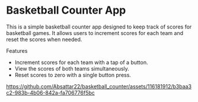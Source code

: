 # Basketball Counter App
This is a simple basketball counter app designed to keep track of scores for basketball games. It allows users to increment scores for each team and reset the scores when needed.

Features
- Increment scores for each team with a tap of a button.
- View the scores of both teams simultaneously.
- Reset scores to zero with a single button press.


https://github.com/Absattar22/basketball_counter/assets/116181912/b3baa3c2-983b-4b06-842a-fa706776f5bc




